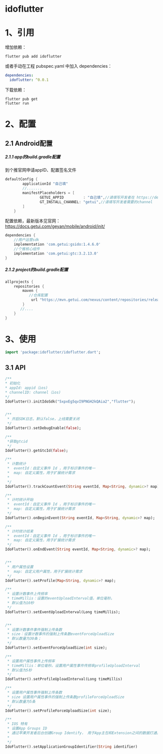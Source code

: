 # idoflutter

# 1、引用

增加依赖：

```shell
flutter pub add idoflutter
```

或者手动在工程 pubspec.yaml 中加入 dependencies：

```yaml
dependencies:
  idoflutter: ^0.0.1
```
下载依赖：

```shell
flutter pub get
flutter run
```

# 2、配置

## 2.1 Android配置

##### 2.1.1 app的build.gradle配置

到个推官网申请appID、配置签名文件

```groovy
defaultConfig {
        applicationId "自己填"
        //.......
        manifestPlaceholders = [
                GETUI_APPID         : "自己填",//请填写开发者在 https://dev.getui.com/ 申请的GETUI_APPID
                GT_INSTALL_CHANNEL: "getui",//请填写开发者需要的channel
        ]
    }
```

配置依赖，最新版本见官网： https://docs.getui.com/geyan/mobile/android/init/

```groovy
dependencies {
    //用户运营sdk
    implementation 'com.getui:gsido:1.4.6.0'
    //个推核心组件
    implementation 'com.getui:gtc:3.2.13.0'
}
```

##### 2.1.2 project的build.gradle配置

```groovy
allprojects {
    repositories {
        maven {
           //仓库配置
            url "https://mvn.getui.com/nexus/content/repositories/releases/"
        }
       //....
    }
}
```


#  3、使用

```dart
import 'package:idoflutter/idoflutter.dart';
```

## 3.1 API

```dart
/**
* 初始化
* appId: appid（ios)
* channelID: channel（ios)
*/
IdoFlutter().initIdoSdk("5xpxEg5qvI9PNGH2kQAia2","flutter");


/**
 * 开启SDK日志，默认false，上线需要关闭
 */
IdoFlutter().setDebugEnable(false);

/**
 *获取gtcid
 */
IdoFlutter().getGtcId(false);

/**
 * 计数统计
 *  eventId：自定义事件 Id ，用于标识事件的唯一
 *  map: 自定义属性，用于扩展统计需求
 * 
 */
IdoFlutter().trackCountEvent(String eventId, Map<String, dynamic>? map);

/**
 * 计时统计开始
 *  eventId：自定义事件 Id ，用于标识事件的唯一
 *  map: 自定义属性，用于扩展统计需求
 */
IdoFlutter().onBeginEvent(String eventId, Map<String, dynamic>? map);

/**
 * 计时统计结束
 *  eventId：自定义事件 Id ，用于标识事件的唯一
 *  map: 自定义属性，用于扩展统计需求
 */
IdoFlutter().onEndEvent(String eventId, Map<String, dynamic>? map);


/**
 * 用户属性设置
 *  map: 自定义用户属性，用于扩展统计需求
 */
IdoFlutter().setProfile(Map<String, dynamic>? map);

/**
 * 设置计数事件上传频率
 * timeMillis：设置的eventUploadInterval值，单位毫秒。
 * 默认值为10秒
 */
IdoFlutter().setEventUploadInterval(Long timeMillis);


/**
 * 设置计数事件事件强制上传条数
 * size：设置计数事件的强制上传条数eventForceUploadSize
 * 默认数量为30条；
 */
IdoFlutter().setEventForceUploadSize(int size);

/**
 * 设置用户属性事件上传频率
 * timeMillis：单位毫秒。设置用户属性事件传频率profileUploadInterval
 * 默认值为5秒
 */
IdoFlutter().setProfileUploadInterval(Long timeMillis)

/**
 * 设置用户属性事件强制上传条数
 * size 设置用户属性事件的强制上传条数profileForceUploadSize
 * 默认数量为5条
 */
IdoFlutter().setProfileForceUploadSize(int size);

/**
 * IOS 特有
 * 设置App Groups ID
 * 通过苹果开发者后台创建Group Identify， 用于App主包和Extension之间的数据打通。
 * 
 */
IdoFlutter().setApplicationGroupIdentifier(String identifier) 

```
